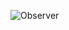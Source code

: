 ![Observer](https://user-images.githubusercontent.com/69672253/177188729-03439ba6-21ba-4af0-b8a4-3ba902769fae.png)
